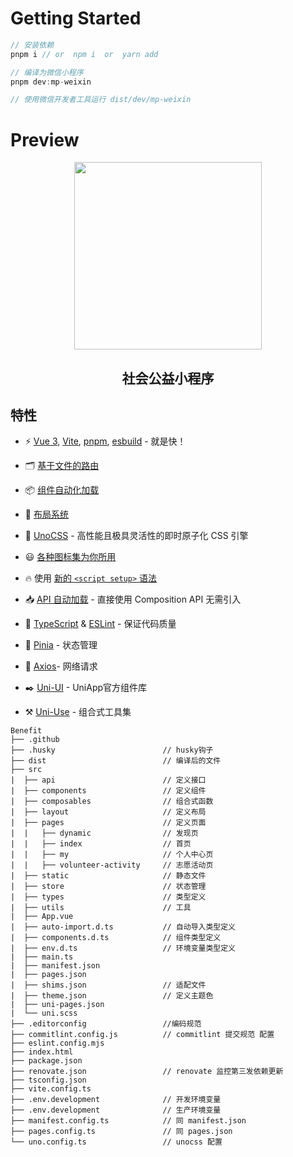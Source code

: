 # Getting Started
```js
// 安装依赖
pnpm i // or  npm i  or  yarn add

// 编译为微信小程序
pnpm dev:mp-weixin

// 使用微信开发者工具运行 dist/dev/mp-weixin
```

# Preview
<p align="center">
  <img src="https://github.com/lian-1024/public-welfare-mp/blob/main/.github/images/preview.png?raw=true" width="300"/>
</p>

<h2 align="center">
社会公益小程序
</h2>

## 特性

- ⚡️ [Vue 3](https://github.com/vuejs/core), [Vite](https://github.com/vitejs/vite), [pnpm](https://pnpm.io/), [esbuild](https://github.com/evanw/esbuild) - 就是快！

- 🗂 [基于文件的路由](./src/pages)

- 📦 [组件自动化加载](./src/components)

- 📑 [布局系统](./src/layouts)

- 🎨 [UnoCSS](https://github.com/unocss/unocss) - 高性能且极具灵活性的即时原子化 CSS 引擎

- 😃 [各种图标集为你所用](https://github.com/antfu/unocss/tree/main/packages/preset-icons)

- 🔥 使用 [新的 `<script setup>` 语法](https://github.com/vuejs/rfcs/pull/227)

- 📥 [API 自动加载](https://github.com/antfu/unplugin-auto-import) - 直接使用 Composition API 无需引入

- 🦾 [TypeScript](https://www.typescriptlang.org/) & [ESLint](https://eslint.org/) - 保证代码质量

- 🍍 [Pinia](https://pinia.vuejs.org/zh/) - 状态管理

- 📡 [Axios](https://www.axios-http.cn/docs/intro)- 网络请求

- ✒️ [Uni-UI](https://uniapp.dcloud.net.cn/component/uniui/uni-ui.html) - UniApp官方组件库

- ⚒️ [Uni-Use](https://uni-helper.js.org/uni-use) - 组合式工具集

```
Benefit
├── .github
├── .husky                        // husky钩子
├── dist                          // 编译后的文件
├── src
|  ├── api                        // 定义接口
|  ├── components                 // 定义组件
|  ├── composables                // 组合式函数
|  ├── layout                     // 定义布局
|  ├── pages                      // 定义页面
|  |   ├── dynamic                // 发现页
|  |   ├── index                  // 首页
|  |   ├── my                     // 个人中心页
|  |   ├── volunteer-activity     // 志愿活动页
|  ├── static                     // 静态文件
|  ├── store                      // 状态管理
|  ├── types                      // 类型定义
|  ├── utils                      // 工具
|  ├── App.vue
|  ├── auto-import.d.ts           // 自动导入类型定义
|  ├── components.d.ts            // 组件类型定义
|  ├── env.d.ts                   // 环境变量类型定义
|  ├── main.ts
|  ├── manifest.json
|  ├── pages.json
|  ├── shims.json                 // 适配文件
|  ├── theme.json                 // 定义主题色
|  ├── uni-pages.json
|  └── uni.scss
├── .editorconfig                 //编码规范
├── commitlint.config.js          // commitlint 提交规范 配置
├── eslint.config.mjs
├── index.html
├── package.json
├── renovate.json                 // renovate 监控第三发依赖更新
├── tsconfig.json
├── vite.config.ts
├── .env.development              // 开发环境变量
├── .env.development              // 生产环境变量
├── manifest.config.ts            // 同 manifest.json
├── pages.config.ts               // 同 pages.json
└── uno.config.ts                 // unocss 配置
```
